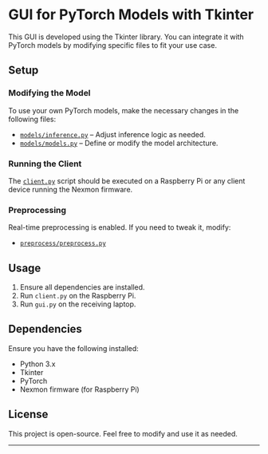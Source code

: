 # GUI for PyTorch Models with Tkinter

This GUI is developed using the Tkinter library. You can integrate it with PyTorch models by modifying specific files to fit your use case.

## Setup

### Modifying the Model
To use your own PyTorch models, make the necessary changes in the following files:

- [`models/inference.py`](models/inference.py) – Adjust inference logic as needed.
- [`models/models.py`](models/models.py) – Define or modify the model architecture.

### Running the Client
The [`client.py`](client.py) script should be executed on a Raspberry Pi or any client device running the Nexmon firmware.

### Preprocessing
Real-time preprocessing is enabled. If you need to tweak it, modify:

- [`preprocess/preprocess.py`](preprocess/preprocess.py)

## Usage
1. Ensure all dependencies are installed.
2. Run `client.py` on the Raspberry Pi.
3. Run `gui.py` on the receiving laptop.

## Dependencies
Ensure you have the following installed:
- Python 3.x
- Tkinter
- PyTorch
- Nexmon firmware (for Raspberry Pi)

## License
This project is open-source. Feel free to modify and use it as needed.

---

